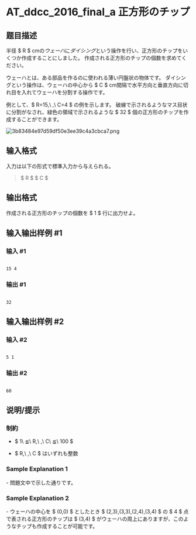 # AT_ddcc_2016_final_a 正方形のチップ

## 题目描述

[problemUrl]: https://atcoder.jp/contests/ddcc2016-final/tasks/ddcc_2016_final_a

半径 $ R $ cmの*ウェーハ*に*ダイシング*という操作を行い、正方形のチップをいくつか作成することにしました。 作成される正方形のチップの個数を求めてください。

ウェーハとは、ある部品を作るのに使われる薄い円盤状の物体です。 ダイシングという操作は、ウェーハの中心から $ C $ cm間隔で水平方向と垂直方向に切れ目を入れてウェーハを分割する操作です。

例として、$ R=15,\ \,\ C=4 $ の例を示します。 破線で示されるようなマス目状に分割がなされ、緑色の領域で示されるような $ 32 $ 個の正方形のチップを作成することができます。

 ![3b83484e97d59df50e3ee39c4a3cbca7.png](https://cdn.luogu.com.cn/upload/vjudge_pic/AT_ddcc_2016_final_a/4884165f81392986b1bb775c3cf1b058de7f8e4a.png)

## 输入格式

入力は以下の形式で標準入力から与えられる。

> $ R $ $ C $

## 输出格式

作成される正方形のチップの個数を $ 1 $ 行に出力せよ。

## 输入输出样例 #1

### 输入 #1

```
15 4
```

### 输出 #1

```
32
```

## 输入输出样例 #2

### 输入 #2

```
5 1
```

### 输出 #2

```
60
```

## 说明/提示

### 制約

- $ 1\ ≦\ R,\ \,\ C\ ≦\ 100 $
- $ R,\ \,\ C $ はいずれも整数

### Sample Explanation 1

\- 問題文中で示した通りです。

### Sample Explanation 2

\- ウェーハの中心を $ (0,0) $ としたとき $ (2,3),(3,3),(2,4),(3,4) $ の $ 4 $ 点で表される正方形のチップは $ (3,4) $ がウェーハの周上にありますが、このようなチップも作成することが可能です。